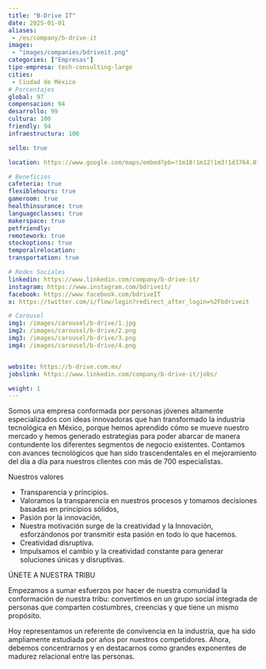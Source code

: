 ```yaml
---
title: "B-Drive IT"
date: 2025-01-01
aliases:
 - /es/company/b-drive-it
images:
 - "images/companies/bdriveit.png"
categories: ["Empresas"]
tipo-empresa: tech-consulting-large
cities: 
 - Ciudad de México
# Porcentajes  
global: 97
compensacion: 94
desarrollo: 99
cultura: 100
friendly: 94
infraestructura: 100 

sello: true

location: https://www.google.com/maps/embed?pb=!1m18!1m12!1m3!1d3764.0119754777315!2d-99.18505832108848!3d19.36863413521998!2m3!1f0!2f0!3f0!3m2!1i1024!2i768!4f13.1!3m3!1m2!1s0x85d1ff8e365ebc25%3A0xc1220c194f091c00!2sAv.%20Insurgentes%20Sur%201458-Piso%2021%2C%20Actipan%2C%20%C3%81lvaro%20Obreg%C3%B3n%2C%2003230%20Ciudad%20de%20M%C3%A9xico%2C%20CDMX!5e0!3m2!1ses-419!2smx!4v1738037987803!5m2!1ses-419!2smx

# Beneficios
cafeteria: true
flexiblehours: true
gameroom: true
healthinsurance: true
languageclasses: true
makerspace: true
petfriendly: 
remotework: true
stockoptions: true
temporalrelocation: 
transportation: true

# Redes Sociales
linkedin: https://www.linkedin.com/company/b-drive-it/
instagram: https://www.instagram.com/bdriveit/
facebook: https://www.facebook.com/bdriveIT
x: https://twitter.com/i/flow/login?redirect_after_login=%2Fbdriveit

# Carousel
img1: /images/carousel/b-drive/1.jpg
img2: /images/carousel/b-drive/2.png
img3: /images/carousel/b-drive/3.png
img4: /images/carousel/b-drive/4.png


website: https://b-drive.com.mx/
jobslink: https://www.linkedin.com/company/b-drive-it/jobs/

weight: 1
---
```


Somos una empresa conformada por personas jóvenes altamente especializados con ideas innovadoras que han transformado la industria tecnológica en México, porque hemos aprendido cómo se mueve nuestro mercado y hemos generado estrategias para poder abarcar de manera contundente los diferentes segmentos de negocio existentes.
Contamos con avances tecnológicos que han sido trascendentales en el mejoramiento del día a día para nuestros clientes con más de 700 especialistas.

Nuestros valores

 * Transparencia y principios.
 * Valoramos la transparencia en nuestros procesos y tomamos decisiones basadas en principios sólidos,
 * Pasión por la innovación,
 * Nuestra motivación surge de la creatividad y la Innovación, esforzándonos por transmitir esta pasión en todo lo que hacemos.
 * Creatividad disruptiva.
 * Impulsamos el cambio y la creatividad constante para generar soluciones únicas y disruptivas.

ÚNETE A NUESTRA TRIBU

Empezamos a sumar esfuerzos por hacer de nuestra comunidad la conformación de nuestra tribu: convertimos en un grupo social integrada de personas que comparten costumbres, creencias y que tiene un mismo propósito.

Hoy representamos un referente de convivencia en la industria, que ha sido ampliamente estudiada por años por nuestros competidores. Ahora, debemos concentrarnos y en destacarnos como grandes exponentes de madurez relacional entre las personas.